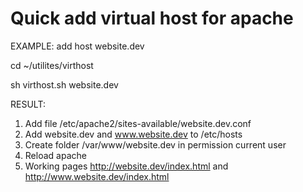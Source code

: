 Quick add virtual host for apache
===

EXAMPLE: add host website.dev

cd ~/utilites/virthost

sh virthost.sh website.dev


RESULT:

1. Аdd file /etc/apache2/sites-available/website.dev.conf
2. Аdd website.dev and www.website.dev to /etc/hosts
3. Сreate folder /var/www/website.dev in permission current user
4. Reload apache
5. Working pages http://website.dev/index.html and  http://www.website.dev/index.html




